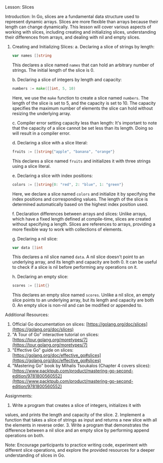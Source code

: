 Lesson: Slices

Introduction:
In Go, slices are a fundamental data structure used to represent dynamic arrays. Slices are more flexible than arrays because their length can change dynamically. This lesson will cover various aspects of working with slices, including creating and initializing slices, understanding their differences from arrays, and dealing with nil and empty slices.

1. Creating and Initializing Slices:
   a. Declaring a slice of strings by length:
      ```go
      var names []string
      ```
      This declares a slice named `names` that can hold an arbitrary number of strings. The initial length of the slice is 0.

   b. Declaring a slice of integers by length and capacity:
      ```go
      numbers := make([]int, 5, 10)
      ```
      Here, we use the `make` function to create a slice named `numbers`. The length of the slice is set to 5, and the capacity is set to 10. The capacity specifies the maximum number of elements the slice can hold without resizing the underlying array.

   c. Compiler error setting capacity less than length:
      It's important to note that the capacity of a slice cannot be set less than its length. Doing so will result in a compiler error.

   d. Declaring a slice with a slice literal:
      ```go
      fruits := []string{"apple", "banana", "orange"}
      ```
      This declares a slice named `fruits` and initializes it with three strings using a slice literal.

   e. Declaring a slice with index positions:
      ```go
      colors := []string{0: "red", 2: "blue", 1: "green"}
      ```
      Here, we declare a slice named `colors` and initialize it by specifying the index positions and corresponding values. The length of the slice is determined automatically based on the highest index position used.

   f. Declaration differences between arrays and slices:
      Unlike arrays, which have a fixed length defined at compile-time, slices are created without specifying a length. Slices are references to arrays, providing a more flexible way to work with collections of elements.

   g. Declaring a nil slice:
      ```go
      var data []int
      ```
      This declares a nil slice named `data`. A nil slice doesn't point to an underlying array, and its length and capacity are both 0. It can be useful to check if a slice is nil before performing any operations on it.

   h. Declaring an empty slice:
      ```go
      scores := []int{}
      ```
      This declares an empty slice named `scores`. Unlike a nil slice, an empty slice points to an underlying array, but its length and capacity are both 0. An empty slice is non-nil and can be modified or appended to.

Additional Resources:
1. Official Go documentation on slices: [https://golang.org/doc/slices](https://golang.org/doc/slices)
2. "A Tour of Go" interactive tutorial on slices: [https://tour.golang.org/moretypes/7](https://tour.golang.org/moretypes/7)
3. "Effective Go" guide on slices: [https://golang.org/doc/effective_go#slices](https://golang.org/doc/effective_go#slices)
4. "Mastering Go" book by Mihalis Tsoukalos (Chapter 4 covers slices): [https://www.packtpub.com/product/mastering-go-second-edition/9781800560552](https://www.packtpub.com/product/mastering-go-second-edition/9781800560552)

Assignments:
1. Write a program that creates a slice of integers, initializes it with

 values, and prints the length and capacity of the slice.
2. Implement a function that takes a slice of strings as input and returns a new slice with all the elements in reverse order.
3. Write a program that demonstrates the difference between a nil slice and an empty slice by performing append operations on both.

Note: Encourage participants to practice writing code, experiment with different slice operations, and explore the provided resources for a deeper understanding of slices in Go.